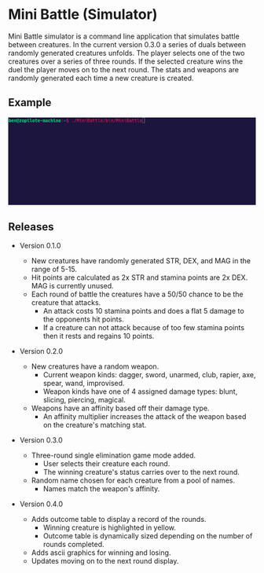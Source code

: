 # Mini Battle (Simulator)

Mini Battle simulator is a command line application that simulates battle between creatures. In the current version 0.3.0 a series of duals between randomly generated creatures unfolds. The player selects one of the two creatures over a series of three rounds. If the selected creature wins the duel the player moves on to the next round. The stats and weapons are randomly generated each time a new creature is created.

## Example

![Example simulation](./images/example_05.gif)

## Releases

- Version 0.1.0
  - New creatures have randomly generated STR, DEX, and MAG in the range of 5-15.
  - Hit points are calculated as 2x STR and stamina points are 2x DEX. MAG is currently unused.
  - Each round of battle the creatures have a 50/50 chance to be the creature that attacks.
    - An attack costs 10 stamina points and does a flat 5 damage to the opponents hit points.
    - If a creature can not attack because of too few stamina points then it rests and regains 10 points.

- Version 0.2.0
  - New creatures have a random weapon.
    - Current weapon kinds:  dagger, sword, unarmed, club, rapier, axe, spear, wand, improvised.
    - Weapon kinds have one of 4 assigned damage types: blunt, slicing, piercing, magical.
  - Weapons have an affinity based off their damage type.
    - An affinity multiplier increases the attack of the weapon based on the creature's matching stat. 

- Version 0.3.0
  - Three-round single elimination game mode added.
    - User selects their creature each round.
    - The winning creature's status carries over to the next round.
  - Random name chosen for each creature from a pool of names.
    - Names match the weapon's affinity.

- Version 0.4.0
  - Adds outcome table to display a record of the rounds.
    - Winning creature is highlighted in yellow.
    - Outcome table is dynamically sized depending on the number of rounds completed.
  - Adds ascii graphics for winning and losing.
  - Updates moving on to the next round display.
